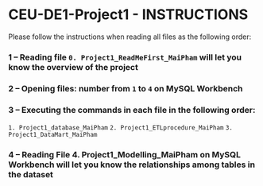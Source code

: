 # CEU-DE1-Project1 - INSTRUCTIONS
Please follow the instructions when reading all files as the following order:
### 1 – Reading file  `0. Project1_ReadMeFirst_MaiPham` will let you know the overview of the project
### 2 – Opening files: number from `1` to `4` on MySQL Workbench
### 3 – Executing the commands in each file in the following order:
`1. Project1_database_MaiPham`
`2. Project1_ETLprocedure_MaiPham`
`3. Project1_DataMart_MaiPham`

### 4 – Reading File 4. Project1_Modelling_MaiPham on MySQL Workbench will let you know the relationships among tables in the dataset


